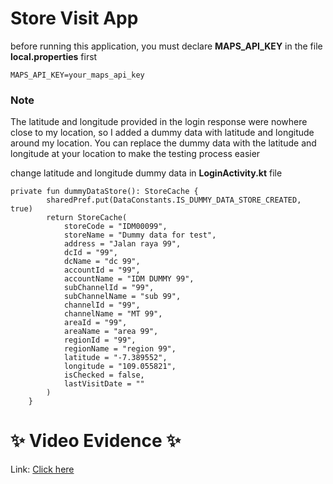 # Store Visit App

before running this application, you must declare **MAPS_API_KEY** in the file **local.properties** first
```
MAPS_API_KEY=your_maps_api_key
```
### Note
The latitude and longitude provided in the login response were nowhere close to my location, so I added a dummy data with latitude and longitude around my location. You can replace the dummy data with the latitude and longitude at your location to make the testing process easier

change latitude and longitude dummy data in **LoginActivity.kt** file
```
private fun dummyDataStore(): StoreCache {
        sharedPref.put(DataConstants.IS_DUMMY_DATA_STORE_CREATED, true)
        return StoreCache(
            storeCode = "IDM00099",
            storeName = "Dummy data for test",
            address = "Jalan raya 99",
            dcId = "99",
            dcName = "dc 99",
            accountId = "99",
            accountName = "IDM DUMMY 99",
            subChannelId = "99",
            subChannelName = "sub 99",
            channelId = "99",
            channelName = "MT 99",
            areaId = "99",
            areaName = "area 99",
            regionId = "99",
            regionName = "region 99",
            latitude = "-7.389552",
            longitude = "109.055821",
            isChecked = false,
            lastVisitDate = ""
        )
    }
```

# ✨ Video Evidence ✨
Link: [Click here](https://www.loom.com/share/4466f7519d5a40cfb3fe56196725b047)